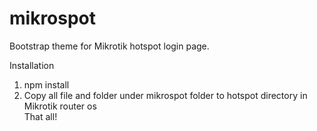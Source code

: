 # mikrospot
Bootstrap theme for Mikrotik hotspot login page.

Installation</br>
1. npm install</br>
2. Copy all file and folder under mikrospot folder to hotspot directory in Mikrotik router os</br>
That all!

